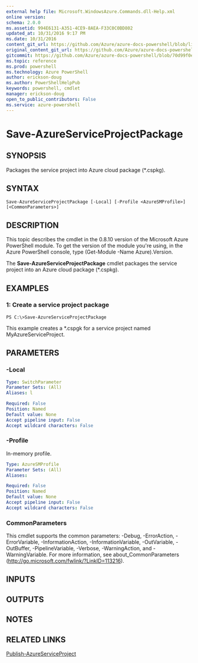 ```yaml
---
external help file: Microsoft.WindowsAzure.Commands.dll-Help.xml
online version: 
schema: 2.0.0
ms.assetid: 994E6131-A351-4CE9-8AEA-F33C0C0BD802
updated_at: 10/31/2016 9:17 PM
ms.date: 10/31/2016
content_git_url: https://github.com/Azure/azure-docs-powershell/blob/live/azureps-cmdlets-docs/ServiceManagement/Azure.Compute/v2.1.0/Save-AzureServiceProjectPackage.md
original_content_git_url: https://github.com/Azure/azure-docs-powershell/blob/live/azureps-cmdlets-docs/ServiceManagement/Azure.Compute/v2.1.0/Save-AzureServiceProjectPackage.md
gitcommit: https://github.com/Azure/azure-docs-powershell/blob/70d99f0e924efe152eb73454f7898f92d5a5db64/azureps-cmdlets-docs/ServiceManagement/Azure.Compute/v2.1.0/Save-AzureServiceProjectPackage.md
ms.topic: reference
ms.prod: powershell
ms.technology: Azure PowerShell
author: erickson-doug
ms.author: PowerShellHelpPub
keywords: powershell, cmdlet
manager: erickson-doug
open_to_public_contributors: False
ms.service: azure-powershell
---
```


# Save-AzureServiceProjectPackage

## SYNOPSIS
Packages the service project into Azure cloud package (*.cspkg).

## SYNTAX

```
Save-AzureServiceProjectPackage [-Local] [-Profile <AzureSMProfile>] [<CommonParameters>]
```

## DESCRIPTION
This topic describes the cmdlet in the 0.8.10 version of the Microsoft Azure PowerShell module.
To get the version of the module you're using, in the Azure PowerShell console, type (Get-Module -Name Azure).Version.

The **Save-AzureServiceProjectPackage** cmdlet packages the service project into an Azure cloud package (*.cspkg).

## EXAMPLES

### 1: Create a service project package
```
PS C:\>Save-AzureServiceProjectPackage
```

This example creates a *.cspgk for a service project named MyAzureServiceProject.

## PARAMETERS

### -Local

```yaml
Type: SwitchParameter
Parameter Sets: (All)
Aliases: l

Required: False
Position: Named
Default value: None
Accept pipeline input: False
Accept wildcard characters: False
```

### -Profile
In-memory profile.

```yaml
Type: AzureSMProfile
Parameter Sets: (All)
Aliases: 

Required: False
Position: Named
Default value: None
Accept pipeline input: False
Accept wildcard characters: False
```

### CommonParameters
This cmdlet supports the common parameters: -Debug, -ErrorAction, -ErrorVariable, -InformationAction, -InformationVariable, -OutVariable, -OutBuffer, -PipelineVariable, -Verbose, -WarningAction, and -WarningVariable. For more information, see about_CommonParameters (http://go.microsoft.com/fwlink/?LinkID=113216).

## INPUTS

## OUTPUTS

## NOTES

## RELATED LINKS

[Publish-AzureServiceProject](xref:ServiceManagement/Azure.Compute/v2.1.0/Publish-AzureServiceProject.md)


